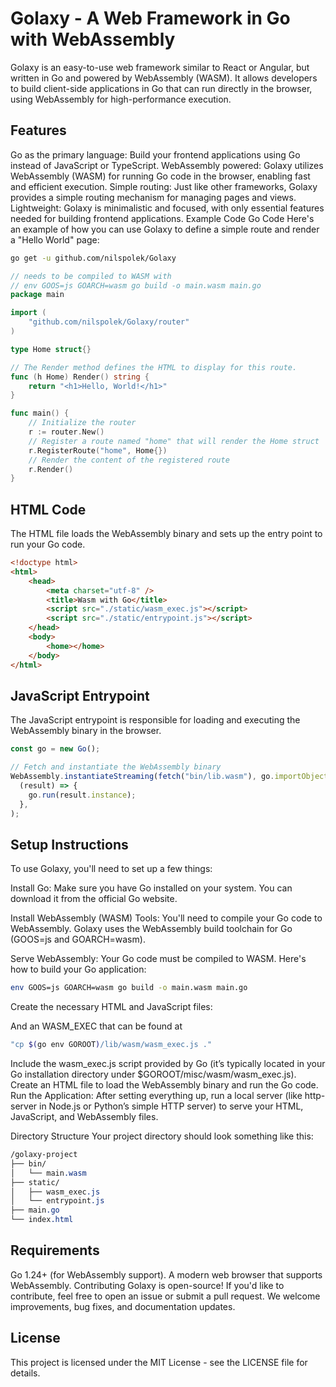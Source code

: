 # Golaxy - A Web Framework in Go with WebAssembly
Golaxy is an easy-to-use web framework similar to React or Angular, but written in Go and powered by WebAssembly (WASM). It allows developers to build client-side applications in Go that can run directly in the browser, using WebAssembly for high-performance execution.

## Features
Go as the primary language: Build your frontend applications using Go instead of JavaScript or TypeScript.
WebAssembly powered: Golaxy utilizes WebAssembly (WASM) for running Go code in the browser, enabling fast and efficient execution.
Simple routing: Just like other frameworks, Golaxy provides a simple routing mechanism for managing pages and views.
Lightweight: Golaxy is minimalistic and focused, with only essential features needed for building frontend applications.
Example Code
Go Code
Here's an example of how you can use Golaxy to define a simple route and render a "Hello World" page:

```bash
go get -u github.com/nilspolek/Golaxy
```
```go
// needs to be compiled to WASM with
// env GOOS=js GOARCH=wasm go build -o main.wasm main.go
package main

import (
	"github.com/nilspolek/Golaxy/router"
)

type Home struct{}

// The Render method defines the HTML to display for this route.
func (h Home) Render() string {
	return "<h1>Hello, World!</h1>"
}

func main() {
	// Initialize the router
	r := router.New()
	// Register a route named "home" that will render the Home struct
	r.RegisterRoute("home", Home{})
	// Render the content of the registered route
	r.Render()
}
```
## HTML Code
The HTML file loads the WebAssembly binary and sets up the entry point to run your Go code.

```html
<!doctype html>
<html>
    <head>
        <meta charset="utf-8" />
        <title>Wasm with Go</title>
        <script src="./static/wasm_exec.js"></script>
        <script src="./static/entrypoint.js"></script>
    </head>
    <body>
        <home></home>
    </body>
</html>
```
## JavaScript Entrypoint
The JavaScript entrypoint is responsible for loading and executing the WebAssembly binary in the browser.

```javascript
const go = new Go();

// Fetch and instantiate the WebAssembly binary
WebAssembly.instantiateStreaming(fetch("bin/lib.wasm"), go.importObject).then(
  (result) => {
    go.run(result.instance);
  },
);
```
## Setup Instructions
To use Golaxy, you'll need to set up a few things:

Install Go: Make sure you have Go installed on your system. You can download it from the official Go website.

Install WebAssembly (WASM) Tools: You'll need to compile your Go code to WebAssembly. Golaxy uses the WebAssembly build toolchain for Go (GOOS=js and GOARCH=wasm).

Serve WebAssembly: Your Go code must be compiled to WASM. Here's how to build your Go application:

```bash
env GOOS=js GOARCH=wasm go build -o main.wasm main.go
```
Create the necessary HTML and JavaScript files:

And an WASM_EXEC that can be found at

```bash
"cp $(go env GOROOT)/lib/wasm/wasm_exec.js ."
```

Include the wasm_exec.js script provided by Go (it’s typically located in your Go installation directory under $GOROOT/misc/wasm/wasm_exec.js).
Create an HTML file to load the WebAssembly binary and run the Go code.
Run the Application: After setting everything up, run a local server (like http-server in Node.js or Python’s simple HTTP server) to serve your HTML, JavaScript, and WebAssembly files.

Directory Structure
Your project directory should look something like this:

```css
/golaxy-project
├── bin/
│   └── main.wasm
├── static/
│   ├── wasm_exec.js
│   └── entrypoint.js
├── main.go
└── index.html
```
## Requirements
Go 1.24+ (for WebAssembly support).
A modern web browser that supports WebAssembly.
Contributing
Golaxy is open-source! If you'd like to contribute, feel free to open an issue or submit a pull request. We welcome improvements, bug fixes, and documentation updates.

## License
This project is licensed under the MIT License - see the LICENSE file for details.

